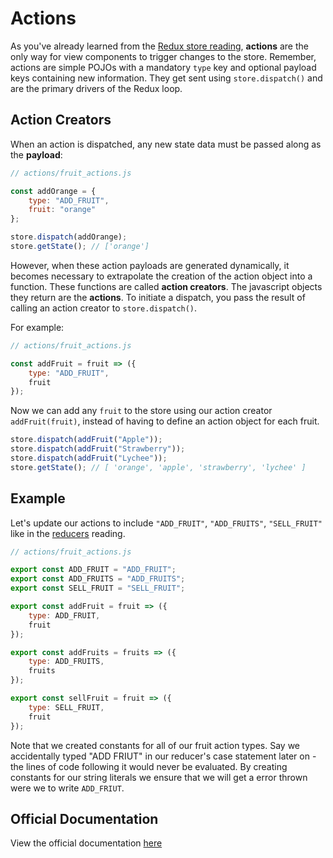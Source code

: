# Actions

As you've already learned from the [Redux store reading][store], **actions** are
the only way for view components to trigger changes to the store. Remember,
actions are simple POJOs with a mandatory `type` key and optional payload keys containing new information. They get sent using `store.dispatch()` and are the
primary drivers of the Redux loop.

## Action Creators

When an action is dispatched, any new state data must be passed along as the
**payload**:

```js
// actions/fruit_actions.js

const addOrange = {
	type: "ADD_FRUIT",
	fruit: "orange"
};

store.dispatch(addOrange);
store.getState(); // ['orange']
```

However, when these action payloads are generated dynamically, it becomes
necessary to extrapolate the creation of the action object into a function.
These functions are called **action creators**. The javascript objects they return are the **actions**. To initiate a dispatch, you
pass the result of calling an action creator to `store.dispatch()`.

For example:
```js
// actions/fruit_actions.js

const addFruit = fruit => ({
	type: "ADD_FRUIT",
	fruit
});
```

Now we can add any `fruit` to the store using our action creator
`addFruit(fruit)`, instead of having to define an action object for each fruit.

```js
store.dispatch(addFruit("Apple"));
store.dispatch(addFruit("Strawberry"));
store.dispatch(addFruit("Lychee"));
store.getState(); // [ 'orange', 'apple', 'strawberry', 'lychee' ]
```

## Example

Let's update our actions to include `"ADD_FRUIT"`, `"ADD_FRUITS"`, `"SELL_FRUIT"` like in the [reducers][reducers] reading.

```js
// actions/fruit_actions.js

export const ADD_FRUIT = "ADD_FRUIT";
export const ADD_FRUITS = "ADD_FRUITS";
export const SELL_FRUIT = "SELL_FRUIT";

export const addFruit = fruit => ({
	type: ADD_FRUIT,
	fruit
});

export const addFruits = fruits => ({
	type: ADD_FRUITS,
	fruits
});

export const sellFruit = fruit => ({
	type: SELL_FRUIT,
	fruit
});

```  
Note that we created constants for all of our fruit action types. Say we accidentally typed "ADD FRIUT" in our reducer's case statement later on - the lines of code following it would never be evaluated. By creating constants for our string literals we ensure that we will get a error thrown were we to write `ADD_FRIUT`.


## Official Documentation

View the official documentation [here][redux-js]

[redux-js]: http://redux.js.org/docs/basics/Actions.html

[store]: store.md
[reducers]: reducers.md
